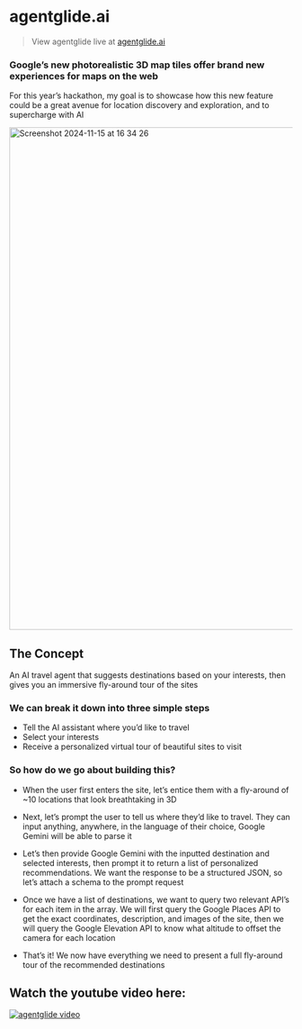 # agentglide.ai

> View agentglide live at [agentglide.ai](https://agentglide.ai)

### Google’s new photorealistic 3D map tiles offer brand new experiences for maps on the web

For this year’s hackathon, my goal is to showcase how this new feature could be a great avenue for location discovery and exploration, and to supercharge with AI

<img width="893" alt="Screenshot 2024-11-15 at 16 34 26" src="https://github.com/user-attachments/assets/bd73e580-f01d-4bbc-9d68-a041e8ab0c40">

## The Concept

An AI travel agent that suggests destinations based on your interests, then gives you an immersive fly-around tour of the sites

### We can break it down into three simple steps

- Tell the AI assistant where you’d like to travel
- Select your interests
- Receive a personalized virtual tour of beautiful sites to visit


### So how do we go about building this?   

- When the user first enters the site, let’s entice them with a fly-around of ~10 locations that look breathtaking in 3D


- Next, let’s prompt the user to tell us where they’d like to travel. They can input anything, anywhere, in the language of their choice, Google Gemini will be able to parse it


- Let’s then provide Google Gemini with the inputted destination and selected interests, then prompt it to return a list of personalized recommendations. We want the response to be a structured JSON, so let’s attach a schema to the prompt request


- Once we have a list of destinations, we want to query two relevant API’s for each item in the array. We will first query the Google Places API to get the exact coordinates, description, and images of the site, then we will query the Google Elevation API to know what altitude to offset the camera for each location

- That’s it! We now have everything we need to present a full fly-around tour of the recommended destinations

## Watch the youtube video here:

[![agentglide video](https://img.youtube.com/vi/TXR2k9-XpWs/0.jpg)](https://www.youtube.com/watch?v=TXR2k9-XpWs)
